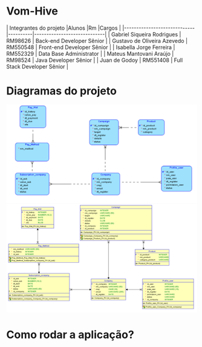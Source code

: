 # Vom-Hive

|        Integrantes do projeto
|Alunos                       |Rm        |Cargos                       |
|-----------------------------|----------|-----------------------------|
| Gabriel Siqueira Rodrigues  | RM98626  | Back-end Developer Sênior   |
| Gustavo de Oliveira Azevedo | RM550548 | Front-end Developer Sênior  |
| Isabella Jorge Ferreira     | RM552329 | Data Base Administrator     |
| Mateus Mantovani Araújo     | RM98524  | Java Developer Sênior       |
| Juan de Godoy               | RM551408 | Full Stack Developer Sênior |

# Diagramas do projeto

<img src="https://github.com/Challengers-2-O-Retorno/VOM-HIVEJava/blob/main/diagrams/Logical.png">

<img src="https://github.com/Challengers-2-O-Retorno/VOM-HIVEJava/blob/main/diagrams/Relational.png">

# Como rodar a aplicação?



